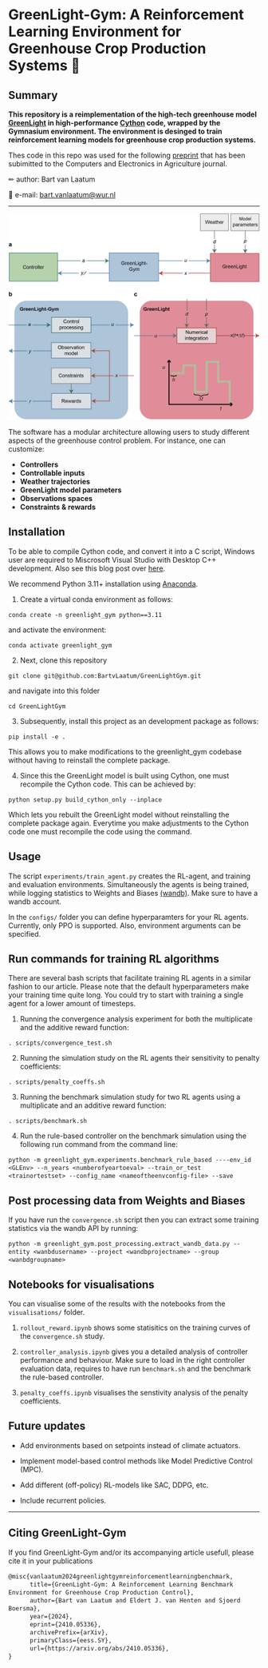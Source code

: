 # GreenLight-Gym: A Reinforcement Learning Environment for Greenhouse Crop Production Systems 🍅

## Summary

**This repository is a reimplementation of the high-tech greenhouse model [GreenLight](https://github.com/davkat1/GreenLight) in high-performance [Cython](https://cython.readthedocs.io/en/stable/index.html) code, wrapped by the Gymnasium environment. The environment is desinged to train reinforcement learning models for greenhouse crop production systems.**

Thes code in this repo was used for the following [preprint](https://arxiv.org/abs/2410.05336) that has been subimitted to the Computers and Electronics in Agriculture journal.


✏ author:  Bart van Laatum

📧 e-mail: bart.vanlaatum@wur.nl
___

![GreenLight-Gym Architecture|200](sketches/GLGymArchitecture.png)


The software has a modular architecture allowing users to study different aspects of the greenhouse control problem. For instance, one can customize:

- **Controllers** 
- **Controllable inputs**
- **Weather trajectories**
- **GreenLight model parameters**
- **Observations spaces**
- **Constraints & rewards**

## Installation
To be able to compile Cython code, and convert it into a C script, Windows user are required to Miscrosoft Visual Studio with Desktop C++ development. Also see this blog post over [here](https://stackoverflow.com/questions/60322655/how-to-use-cython-on-windows-10-with-python-3-8).

We recommend Python 3.11+ installation using [Anaconda](https://www.anaconda.com/).

1. Create a virtual conda environment as follows: 

```shell
conda create -n greenlight_gym python==3.11
```

and activate the environment:

```shell
conda activate greenlight_gym
```

2. Next, clone this repository

```shell
git clone git@github.com:BartvLaatum/GreenLightGym.git
```

and navigate into this folder

```shell
cd GreenLightGym
```

3. Subsequently, install this project as an development package as follows:

```shell
pip install -e .
```

This allows you to make modifications to the greenlight_gym codebase without having to reinstall the complete package.

4. Since this the GreenLight model is built using Cython, one must recompile the Cython code. This can be achieved by:

```shell
python setup.py build_cython_only --inplace
```

Which lets you rebuilt the GreenLight model without reinstalling the complete package again. Everytime you make adjustments to the Cython code one must recompile the code using the command.

## Usage

The script `experiments/train_agent.py` creates the RL-agent, and training and evaluation environments.
Simultaneously the agents is being trained, while logging statistics to Weights and Biases [(wandb)](https://wandb.ai/). Make sure to have a wandb account.

In the `configs/` folder you can define hyperparamters for your RL agents. Currently, only PPO is supported. Also, environment arguments can be specified.

## Run commands for training RL algorithms

There are several bash scripts that facilitate training RL agents in a similar fashion to our article. Please note that the default hyperparameters make your training time quite long. You could try to start with training a single agent for a lower amount of timesteps.

1) Running the convergence analysis experiment for both the multiplicate and the additive reward function:

```shell
. scripts/convergence_test.sh
```

2) Running the simulation study on the RL agents their sensitivity to penalty coefficients:

```shell
. scripts/penalty_coeffs.sh
```

3) Running the benchmark simulation study for two RL agents using a multiplicate and an additive reward function:

```shell
. scripts/benchmark.sh
```

4) Run the rule-based controller on the benchmark simulation using the following run command from the command line:

```shell
python -m greenlight_gym.experiments.benchmark_rule_based ----env_id <GLEnv> --n_years <numberofyeartoeval> --train_or_test <trainortestset> --config_name <nameoftheenvconfig-file> --save 
```

## Post processing data from Weights and Biases

If you have run the `convergence.sh` script then you can extract some training statistics via the wandb API by running:

```
python -m greenlight_gym.post_processing.extract_wandb_data.py --entity <wanbdusername> --project <wandbprojectname> --group <wanbdgroupname> 
```

## Notebooks for visualisations

You can visualise some of the results with the notebooks from the `visualisations/` folder.

1) `rollout_reward.ipynb` shows some statisitics on the training curves of the `convergence.sh` study.

2) `controller_analysis.ipynb` gives you a detailed analysis of controller performance and behaviour. Make sure to load in the right controller evaluation data, requires to have run `benchmark.sh` and the benchmark the rule-based controller.

3) `penalty_coeffs.ipynb` visualises the senstivity analysis of the penalty coefficients.

## Future updates

- Add environments based on setpoints instead of climate actuators.

- Implement model-based control methods like Model Predictive Control (MPC).

- Add different (off-policy) RL-models like SAC, DDPG, etc.

- Include recurrent policies. 
___

## Citing GreenLight-Gym

If you find GreenLight-Gym and/or its accompanying article usefull, please cite it in your publications

```
@misc{vanlaatum2024greenlightgymreinforcementlearningbenchmark,
      title={GreenLight-Gym: A Reinforcement Learning Benchmark Environment for Greenhouse Crop Production Control}, 
      author={Bart van Laatum and Eldert J. van Henten and Sjoerd Boersma},
      year={2024},
      eprint={2410.05336},
      archivePrefix={arXiv},
      primaryClass={eess.SY},
      url={https://arxiv.org/abs/2410.05336}, 
}
```



